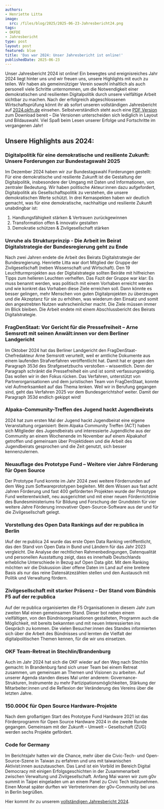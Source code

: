 ```yaml
---
authors:
- Henriette Litta
image:
  src: /files/blog/2025/2025-06-23-Jahresbericht24.png
tags:
- OKFDE
- Jahresbericht
type: post
layout: post
featured: blue
title: 'Das war 2024: Unser Jahresbericht ist online!'
publishedDate: 2025-06-23
---
```


Unser Jahresbericht 2024 ist online! Ein bewegtes und ereignisreiches Jahr 2024 liegt hinter uns und wir freuen uns, unsere Highlights mit euch zu teilen. Wir haben als gemeinnütziger Verein sowohl inhaltlich als auch personell viele Schritte unternommen, um die Notwendigkeit einer demokratischen und resilienten Digitalpolitik durch unsere vielfältige Arbeit sichtbar zu machen. Nach der erfolgreich abgeschlossenen Wirtschaftsprüfung könnt ihr ab sofort unseren vollständigen Jahresbericht auf [2024.okfn.de](https://2024.okfn.de/) einsehen. Selbstverständlich steht auch eine [PDF Version](https://2024.okfn.de/assets/documents/OKF_Jahresbericht_2024.pdf) zum Download bereit – Die Versionen unterscheiden sich lediglich in Layout und Bildauswahl. Viel Spaß beim Lesen unserer Erfolge und Fortschritte im vergangenen Jahr!

## Unsere Highlights aus 2024:

### Digitalpolitik für eine demokratische und resiliente Zukunft: Unsere Forderungen zur Bundestagswahl 2025
Im Dezember 2024 haben wir zur Bundestagswahl Forderungen gestellt: Für eine demokratische und resiliente Zukunft ist die Gestaltung der Digitalpolitik, insbesondere der Umgang mit Daten und Informationen, von zentraler Bedeutung. Wir haben politische Akteur:innen dazu aufgefordert, Digitalpolitik als Gesellschaftspolitik zu verstehen, die unsere demokratischen Werte schützt. In drei Kernaspekten haben wir deutlich gemacht, was für eine demokratische, nachhaltige und resiliente Zukunft unabdingbar ist:

1. Handlungsfähigkeit stärken & Vertrauen zurückgewinnen
2. Transformation offen & innovativ gestalten
3. Demokratie schützen & Zivilgesellschaft stärken

### Unruhe als Strukturprinzip - Die Arbeit im Beirat Digitalstrategie der Bundesregierung geht zu Ende
Nach zwei Jahren endete die Arbeit des Beirats Digitalstrategie der Bundesregierung. Henriette Litta war dort Mitglied der Gruppe der Zivilgesellschaft (neben Wissenschaft und Wirtschaft). Den 19 Leuchtturmprojekten aus der Digitalstrategie sollten Beiräte mit hilfreichen Tipps zum helleren Leuchten verhelfen. Das Fazit der Gruppe war klar: Es muss benannt werden, was politisch mit einem Vorhaben erreicht werden und wie konkret das Vorhaben diese Ziele erreichen soll. Dann könnte es besser gelingen, mehr Menschen von guten Digitalprojekten zu überzeugen und die Akzeptanz für sie zu erhöhen, was wiederum den Einsatz und somit den angestrebten Nutzen wahrscheinlicher macht. Die Ziele müssen immer im Blick bleiben. Die Arbeit endete mit einem Abschlussbericht des Beirats Digitalstrategie.

### FragDenStaat: Vor Gericht für die Pressefreiheit – Arne Semsrott mit seinen Anwält:innen vor dem Berliner Landgericht

Im Oktober 2024 hat das Berliner Landgericht den FragDenStaat-Chefredakteur Arne Semsrott verurteilt, weil er amtliche Dokumente aus einem laufenden Strafverfahren veröffentlicht hat. Damit hat er gegen den Paragraph 353d des Strafgesetzbuchs verstoßen – wissentlich. Denn der Paragraph schränkt die Pressefreiheit ein und ist somit verfassungswidrig. Das wollen wir in den Fokus rücken. Das Verfahren, unterstützt von Partnerorganisationen und dem juristischen Team von FragDenStaat, konnte viel Aufmerksamkeit auf das Thema lenken. Weil wir in Berufung gegangen sind, geht das Verfahren 2025 vor dem Bundesgerichtshof weiter. Damit der Paragraph 353d endlich gekippt wird!

### Alpaka-Community-Treffen des Jugend hackt Jugendbeirats
2024 hat zum ersten Mal der Jugend hackt Jugendbeirat eine eigene Veranstaltung organisiert: Beim Alpaka Community Treffen (ACT) haben sich Mitglieder des Jugendbeirats und interessierte Jugendliche aus der Community an einem Wochenende im November auf einem Alpakahof getroffen und gemeinsam über Projektideen und die Arbeit des Jugendbeirats gesprochen und die Zeit genutzt, sich besser kennenzulernen.

### Neuauflage des Prototype Fund – Weitere vier Jahre Förderung für Open Source
Der Prototype Fund konnte im Jahr 2024 zwei weitere Förderrunden auf dem Weg zum Softwareprototypen begleiten. Mit dem Wissen aus fast acht Jahren Förderung und fast 400 geförderten Projekten wurde der Prototype Fund weiterentwickelt, neu ausgerichtet und mit einer neuen Förderrichtlinie des Bundesministeriums für Bildung und Forschung der Grundstein für vier weitere Jahre Förderung innovativer Open-Source-Software aus der und für die Zivilgesellschaft gelegt.

### Vorstellung des Open Data Rankings auf der re:publica in Berlin
IAuf der re:publica 24 wurde das erste Open Data Ranking veröffentlicht, das den Stand von Open Data in Bund und Ländern für das Jahr 2023 vergleicht. Die Analyse der rechtlichen Rahmenbedingungen, Datenqualität und personellen Ausstattung zeigt, dass es innerhalb Deutschlands erhebliche Unterschiede in Bezug auf Open Data gibt. Mit dem Ranking möchten wir die Diskussion über offene Daten im Land auf eine breitere Basis als nur das reine Datensätzezählen stellen und den Austausch mit Politik und Verwaltung fördern.

### Zivilgesellschaft mit starker Präsenz – Der Stand vom Bündnis F5 auf der re:publica
Auf der re:publica organisierten die F5 Organisationen in diesem Jahr zum zweiten Mal einen gemeinsamen Stand. Dieser bot neben einem vielfältigen, von den Bündnisorganisationen gestalteten, Programm auch die Möglichkeit, mit bereits bekannten und mit neuen Interessierten ins Gespräch zu kommen. Die vielen Besucher:innen des Standes informierten sich über die Arbeit des Bündnisses und lernten die Vielfalt der digitalpolitischen Themen kennen, für die wir uns einsetzen.

### OKF Team-Retreat in Stechlin/Brandenburg
Auch im Jahr 2024 hat sich die OKF wieder auf den Weg nach Stechlin gemacht: In Brandenburg fand sich unser Team bei einem Retreat zusammen, um gemeinsam an Themen und Visionen zu arbeiten. Auf unserer Agenda standen dieses Mal unter anderem: Governance-Strukturen, Instrumente zu mehr Partizipationsmöglichkeiten, Stärkung der Mitarbeiter:innen und die Reflexion der Veränderung des Vereins über die letzten Jahre.

### 150.000€ für Open Source Hardware-Projekte
Nach dem großartigen Start des Prototype Fund Hardware 2021 ist das Förderprogramm für Open Source Hardware 2024 in die zweite Runde gegangen. Gemeinsam mit der Zukunft – Umwelt – Gesellschaft (ZUG) werden sechs Projekte gefördert.  

### Code for Germany
Im Berichtsjahr hatten wir die Chance, mehr über die Civic-Tech- und Open-Source-Szene in Taiwan zu erfahren und uns mit taiwanischen Aktivist:innen auszutauschen. Das Land ist ein Vorbild im Bereich Digital Democracy mit einigen Erfolgsgeschichten in der Zusammenarbeit zwischen Verwaltung und Zivilgesellschaft. Anfang Mai waren wir zum g0v summit in Taipei eingeladen um an einem Panel zu Civic Tech teilzunehmen. Einen Monat später durften wir Vertreterinnen der g0v-Community bei uns in Berlin begrüßen.

Hier kommt ihr zu unserem [vollständigen Jahresbericht 2024](https://okfn.de/publikationen/2024-jahresbericht/).
